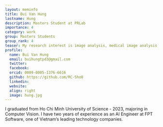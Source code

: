 ```yaml
---
layout: meminfo
title: Bui Van Hung
lastname: Hung
description: Masters Student at PRLab
importance: 4
category: work
group: Masters Students
group_rank: 4
teaser: My research interest is image analysis, medical image analysis, and image generation
profile:
  name: Bui Van Hung
  email: buihungtpd3@gmail.com
  twitter: 
  facebook:
  orcid: 0009-0005-1376-6616
  github: https://github.com/RC-Sho0
  linkedin: 
  website: 
  align: right
  image: hung.jpg
---
```




I graduated from Ho Chi Minh University of Science - 2023, majoring in Computer Vision. I have two years of experience as an AI Engineer at FPT Software, one of Vietnam’s leading technology companies.




<!--stackedit_data:
eyJoaXN0b3J5IjpbLTE5ODQzNzU4NzhdfQ==
-->
 

